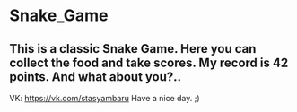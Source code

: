 # Snake_Game
This is a classic Snake Game.
Here you can collect the food and take scores.
My record is 42 points. And what about you?..
----
VK: https://vk.com/stasyambaru
Have a nice day. ;)
